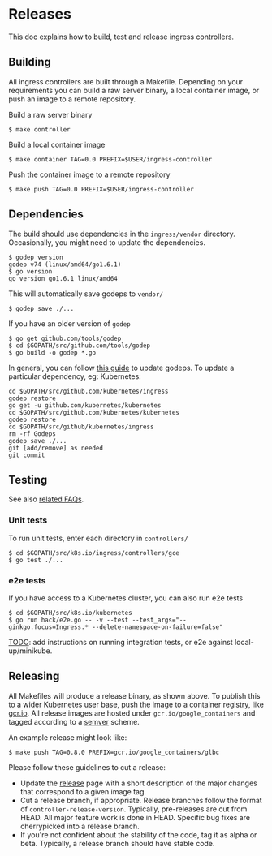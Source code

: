 # Releases

This doc explains how to build, test and release ingress controllers.

## Building

All ingress controllers are built through a Makefile. Depending on your
requirements you can build a raw server binary, a local container image,
or push an image to a remote repository.

Build a raw server binary
```shell
$ make controller
```

Build a local container image
```shell
$ make container TAG=0.0 PREFIX=$USER/ingress-controller
```

Push the container image to a remote repository
```shell
$ make push TAG=0.0 PREFIX=$USER/ingress-controller
```

## Dependencies

The build should use dependencies in the `ingress/vendor` directory.
Occasionally, you might need to update the dependencies.

```shell
$ godep version
godep v74 (linux/amd64/go1.6.1)
$ go version
go version go1.6.1 linux/amd64
```

This will automatically save godeps to `vendor/`
```shell
$ godep save ./...
```

If you have an older version of `godep`
```shell
$ go get github.com/tools/godep
$ cd $GOPATH/src/github.com/tools/godep
$ go build -o godep *.go
```

In general, you can follow [this guide](https://github.com/kubernetes/kubernetes/blob/release-1.5/docs/devel/godep.md#using-godep-to-manage-dependencies)
to update godeps. To update a particular dependency, eg: Kubernetes:
```shell
cd $GOPATH/src/github.com/kubernetes/ingress
godep restore
go get -u github.com/kubernetes/kubernetes
cd $GOPATH/src/github.com/kubernetes/kubernetes
godep restore
cd $GOPATH/src/github/kubernetes/ingress
rm -rf Godeps
godep save ./...
git [add/remove] as needed
git commit
```

## Testing

See also [related FAQs](../faq#how-are-the-ingress-controllers-tested).

### Unit tests

To run unit tests, enter each directory in `controllers/`
```shell
$ cd $GOPATH/src/k8s.io/ingress/controllers/gce
$ go test ./...
```

### e2e tests

If you have access to a Kubernetes cluster, you can also run e2e tests
```shell
$ cd $GOPATH/src/k8s.io/kubernetes
$ go run hack/e2e.go -- -v --test --test_args="--ginkgo.focus=Ingress.* --delete-namespace-on-failure=false"
```

[TODO](https://github.com/kubernetes/ingress/issues/5): add instructions on running integration tests, or e2e against
local-up/minikube.

## Releasing

All Makefiles will produce a release binary, as shown above. To publish this
to a wider Kubernetes user base, push the image to a container registry, like
[gcr.io](https://cloud.google.com/container-registry/). All release images are hosted under `gcr.io/google_containers` and
tagged according to a [semver](http://semver.org/) scheme.

An example release might look like:
```
$ make push TAG=0.8.0 PREFIX=gcr.io/google_containers/glbc
```

Please follow these guidelines to cut a release:

* Update the [release](https://help.github.com/articles/creating-releases/)
page with a short description of the major changes that correspond to a given
image tag.
* Cut a release branch, if appropriate. Release branches follow the format of
`controller-release-version`. Typically, pre-releases are cut from HEAD.
All major feature work is done in HEAD. Specific bug fixes are
cherrypicked into a release branch.
* If you're not confident about the stability of the code, tag it as
alpha or beta. Typically, a release branch should have stable code.


